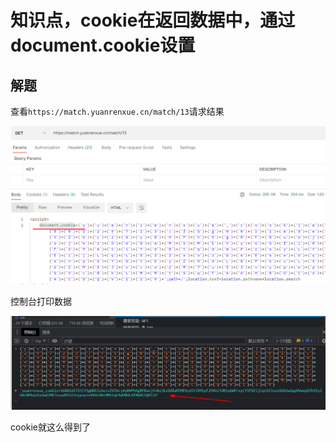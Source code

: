 # 知识点，cookie在返回数据中，通过document.cookie设置

## 解题

查看`https://match.yuanrenxue.cn/match/13`请求结果

![debugger](../img/1.png)

控制台打印数据

![debugger](../img/2.png)

cookie就这么得到了